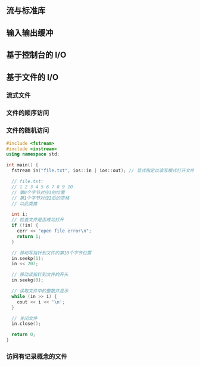 

## 流与标准库


## 输入输出缓冲


## 基于控制台的 I/O


## 基于文件的 I/O



### 流式文件

### 文件的顺序访问

### 文件的随机访问

``` cpp
#include <fstream>
#include <iostream>
using namespace std;

int main() {
  fstream in("file.txt", ios::in | ios::out); // 显式指定以读写模式打开文件

  // file.txt:
  // 1 2 3 4 5 6 7 8 9 10
  // 第0个字节对应1的位置
  // 第1个字节对应1后的空格
  // 以此类推

  int i;
  // 检查文件是否成功打开
  if (!in) {
    cerr << "open file error\n";
    return 1;
  }

  // 移动写指针到文件的第10个字节位置
  in.seekp(1);
  in << 207;

  // 移动读指针到文件的开头
  in.seekg(0);

  // 读取文件中的整数并显示
  while (in >> i) {
    cout << i << '\n';
  }

  // 关闭文件
  in.close();

  return 0;
}
```

### 访问有记录概念的文件


